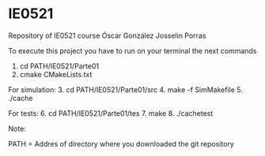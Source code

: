 # IE0521
Repository of IE0521 course
Óscar González
Josselin Porras

To execute this project you have to run on your terminal the next commands

1. cd PATH/IE0521/Parte01
2. cmake CMakeLists.txt

For simulation:
3. cd PATH/IE0521/Parte01/src
4. make -f SimMakefile
5. ./cache

For tests:
6. cd PATH/IE0521/Parte01/tes
7. make
8. ./cachetest

Note:

PATH = Addres of directory where you downloaded the git repository
